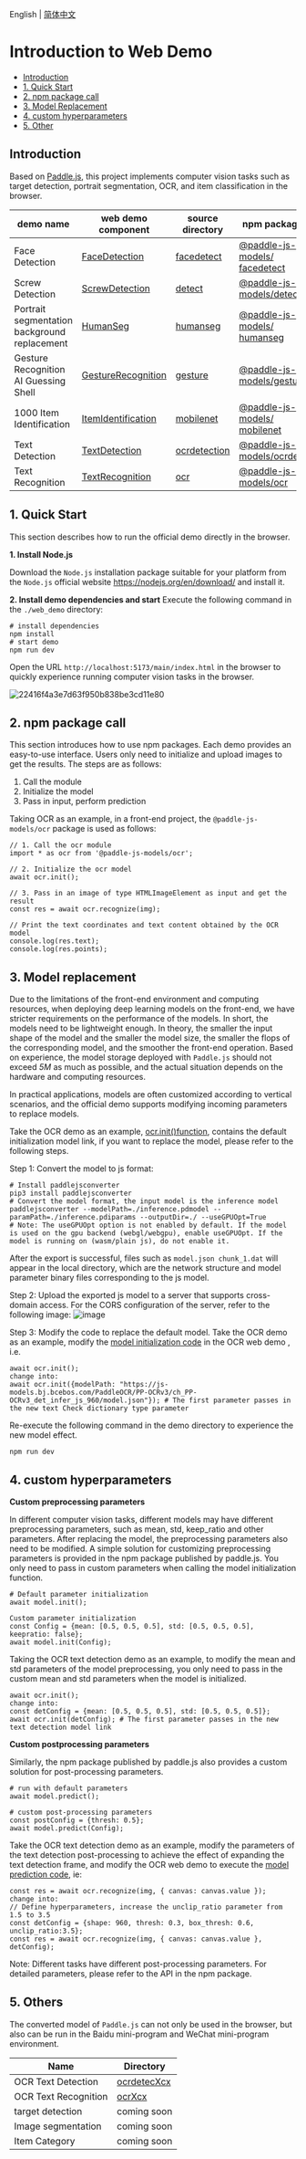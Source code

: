 English | [简体中文](WebDemo.md)

# Introduction to Web Demo

- [Introduction](#0)
- [1. Quick Start](#1)
- [2. npm package call](#2)
- [3. Model Replacement](#3)
- [4. custom hyperparameters](#4)
- [5. Other](#5)

<a name="0"></a>
## Introduction

Based on [Paddle.js](https://github.com/PaddlePaddle/Paddle.js), this project implements computer vision tasks such as target detection, portrait segmentation, OCR, and item classification in the browser.


|demo name|web demo component|source directory|npm package|
|-|-|-|-|
|Face Detection|[FaceDetection](./web_demo/src/pages/cv/detection/FaceDetection/)| [facedetect](./package/packages/paddlejs-models/facedetect)|[@paddle-js-models/ facedetect](https://www.npmjs.com/package/@paddle-js-models/facedetect)|
|Screw Detection|[ScrewDetection](./web_demo/src/pages/cv/detection/ScrewDetection)| [detect](./package/packages/paddlejs-models/detect)|[@paddle-js-models/detect](https://www.npmjs.com/package/@paddle-js-models/detect)|
|Portrait segmentation background replacement|[HumanSeg](./web_demo/src/pages/cv/segmentation/HumanSeg)|[humanseg](./package/packages/paddlejs-models/humanseg)|[@paddle-js-models/ humanseg](https://www.npmjs.com/package/@paddle-js-models/humanseg)|
|Gesture Recognition AI Guessing Shell|[GestureRecognition](./web_demo/src/pages/cv/recognition/GestureRecognition)|[gesture](./package/packages/paddlejs-models/gesture)|[@paddle-js- models/gesture](https://www.npmjs.com/package/@paddle-js-models/gesture)|
|1000 Item Identification|[ItemIdentification](./web_demo/src/pages/cv/recognition/ItemIdentification)|[mobilenet](./package/packages/paddlejs-models/mobilenet)|[@paddle-js-models/ mobilenet](https://www.npmjs.com/package/@paddle-js-models/mobilenet)|
|Text Detection|[TextDetection](./web_demo/src/pages/cv/ocr/TextDetection)|[ocrdetection](./package/packages/paddlejs-models/ocrdetection)|[@paddle-js-models/ocrdet](https://www.npmjs.com/package/@paddle-js-models/ocrdet)|
|Text Recognition|[TextRecognition](./web_demo/src/pages/cv/ocr/TextRecognition)|[ocr](./package/packages/paddlejs-models/ocr)|[@paddle-js-models/ocr](https://www.npmjs.com/package/@paddle-js-models/ocr)|


<a name="1"></a>
## 1. Quick Start

This section describes how to run the official demo directly in the browser.

**1. Install Node.js**

Download the `Node.js` installation package suitable for your platform from the `Node.js` official website https://nodejs.org/en/download/ and install it.

**2. Install demo dependencies and start**
Execute the following command in the `./web_demo` directory:

````
# install dependencies
npm install
# start demo
npm run dev
````

Open the URL `http://localhost:5173/main/index.html` in the browser to quickly experience running computer vision tasks in the browser.

![22416f4a3e7d63f950b838be3cd11e80](https://user-images.githubusercontent.com/26592129/196685868-93ab53bd-cb2e-44ff-a56b-50c1781b8679.jpg)


<a name="2"></a>
## 2. npm package call

This section introduces how to use npm packages. Each demo provides an easy-to-use interface. Users only need to initialize and upload images to get the results. The steps are as follows:
1. Call the module
2. Initialize the model
3. Pass in input, perform prediction

Taking OCR as an example, in a front-end project, the `@paddle-js-models/ocr` package is used as follows:

````
// 1. Call the ocr module
import * as ocr from '@paddle-js-models/ocr';

// 2. Initialize the ocr model
await ocr.init();

// 3. Pass in an image of type HTMLImageElement as input and get the result
const res = await ocr.recognize(img);

// Print the text coordinates and text content obtained by the OCR model
console.log(res.text);
console.log(res.points);
````

<a name="3"></a>
## 3. Model replacement

Due to the limitations of the front-end environment and computing resources, when deploying deep learning models on the front-end, we have stricter requirements on the performance of the models. In short, the models need to be lightweight enough. In theory, the smaller the input shape of the model and the smaller the model size, the smaller the flops of the corresponding model, and the smoother the front-end operation. Based on experience, the model storage deployed with `Paddle.js` should not exceed *5M* as much as possible, and the actual situation depends on the hardware and computing resources.

In practical applications, models are often customized according to vertical scenarios, and the official demo supports modifying incoming parameters to replace models.

Take the OCR demo as an example, [ocr.init()function](https://github.com/PaddlePaddle/FastDeploy/tree/develop/examples/application/js/package/packages/paddlejs-models/ocr/src/index.ts#L52), contains the default initialization model link, if you want to replace the model, please refer to the following steps.

Step 1: Convert the model to js format:
````
# Install paddlejsconverter
pip3 install paddlejsconverter
# Convert the model format, the input model is the inference model
paddlejsconverter --modelPath=./inference.pdmodel --paramPath=./inference.pdiparams --outputDir=./ --useGPUOpt=True
# Note: The useGPUOpt option is not enabled by default. If the model is used on the gpu backend (webgl/webgpu), enable useGPUOpt. If the model is running on (wasm/plain js), do not enable it.
````

After the export is successful, files such as `model.json chunk_1.dat` will appear in the local directory, which are the network structure and model parameter binary files corresponding to the js model.

Step 2: Upload the exported js model to a server that supports cross-domain access. For the CORS configuration of the server, refer to the following image:
![image](https://user-images.githubusercontent.com/26592129/196612669-5233137a-969c-49eb-b8c7-71bef5088686.png)


Step 3: Modify the code to replace the default model. Take the OCR demo as an example, modify the [model initialization code](https://github.com/PaddlePaddle/FastDeploy/tree/develop/examples/application/js/web_demo/src/pages/cv/ocr/TextRecognition/TextRecognition.vue#L64) in the OCR web demo , i.e.

````
await ocr.init();
change into:
await ocr.init({modelPath: "https://js-models.bj.bcebos.com/PaddleOCR/PP-OCRv3/ch_PP-OCRv3_det_infer_js_960/model.json"}); # The first parameter passes in the new text Check dictionary type parameter
````

Re-execute the following command in the demo directory to experience the new model effect.
````
npm run dev
````

<a name="4"></a>
## 4. custom hyperparameters

**Custom preprocessing parameters**

In different computer vision tasks, different models may have different preprocessing parameters, such as mean, std, keep_ratio and other parameters. After replacing the model, the preprocessing parameters also need to be modified. A simple solution for customizing preprocessing parameters is provided in the npm package published by paddle.js. You only need to pass in custom parameters when calling the model initialization function.

````
# Default parameter initialization
await model.init();

Custom parameter initialization
const Config = {mean: [0.5, 0.5, 0.5], std: [0.5, 0.5, 0.5], keepratio: false};
await model.init(Config);
````

Taking the OCR text detection demo as an example, to modify the mean and std parameters of the model preprocessing, you only need to pass in the custom mean and std parameters when the model is initialized.
````
await ocr.init();
change into:
const detConfig = {mean: [0.5, 0.5, 0.5], std: [0.5, 0.5, 0.5]};
await ocr.init(detConfig); # The first parameter passes in the new text detection model link
````

**Custom postprocessing parameters**

Similarly, the npm package published by paddle.js also provides a custom solution for post-processing parameters.

````
# run with default parameters
await model.predict();

# custom post-processing parameters
const postConfig = {thresh: 0.5};
await model.predict(Config);
````

Take the OCR text detection demo as an example, modify the parameters of the text detection post-processing to achieve the effect of expanding the text detection frame, and modify the OCR web demo to execute the [model prediction code](https://github.com/PaddlePaddle/FastDeploy/tree/develop/examples/application/web_demo/src/pages/cv/ocr/TextRecognition/TextRecognition.vue#L99), ie:

````
const res = await ocr.recognize(img, { canvas: canvas.value });
change into:
// Define hyperparameters, increase the unclip_ratio parameter from 1.5 to 3.5
const detConfig = {shape: 960, thresh: 0.3, box_thresh: 0.6, unclip_ratio:3.5};
const res = await ocr.recognize(img, { canvas: canvas.value }, detConfig);
````

Note: Different tasks have different post-processing parameters. For detailed parameters, please refer to the API in the npm package.

<a name="5"></a>
## 5. Others

The converted model of `Paddle.js` can not only be used in the browser, but also can be run in the Baidu mini-program and WeChat mini-program environment.

|Name|Directory|
|-|-|
|OCR Text Detection| [ocrdetecXcx](./mini_program/ocrdetectXcx/) |
|OCR Text Recognition| [ocrXcx](./mini_program/ocrXcx/) |
|target detection| coming soon |
| Image segmentation | coming soon |
|Item Category| coming soon |

